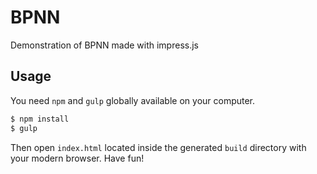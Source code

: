 # BPNN

Demonstration of BPNN made with impress.js

## Usage

You need `npm` and `gulp` globally available on your computer.

```bash
$ npm install
$ gulp
```

Then open `index.html` located inside the generated `build` directory with your modern browser. Have fun!